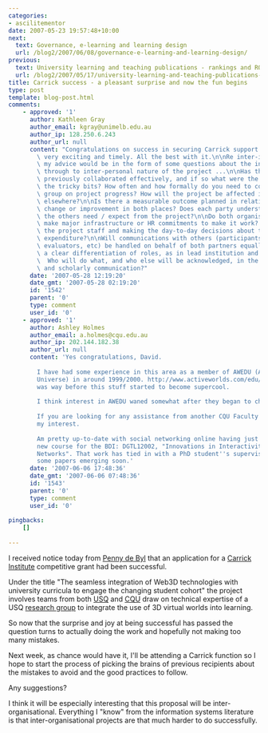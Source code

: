 ```yaml
---
categories:
- ascilitementor
date: 2007-05-23 19:57:48+10:00
next:
  text: Governance, e-learning and learning design
  url: /blog2/2007/06/08/governance-e-learning-and-learning-design/
previous:
  text: University learning and teaching publications - rankings and RQF
  url: /blog2/2007/05/17/university-learning-and-teaching-publications-rankings-and-rqf/
title: Carrick success - a pleasant surprise and now the fun begins
type: post
template: blog-post.html
comments:
    - approved: '1'
      author: Kathleen Gray
      author_email: kgray@unimelb.edu.au
      author_ip: 128.250.6.243
      author_url: null
      content: "Congratulations on success in securing Carrick support!  The project sounds\
        \ very exciting and timely. All the best with it.\n\nRe inter-institutional collaboration,\
        \ my advice would be in the form of some questions about the inter-organisational\
        \ through to inter-personal nature of the project ...\n\nHas the group of people\
        \ previously collaborated effectively, and if so what were the factors and also\
        \ the tricky bits? How often and how formally do you need to confer as a whole\
        \ group on project progress? How will the project be affected if someone moves\
        \ elsewhere?\n\nIs there a measurable outcome planned in relation to organisational\
        \ change or improvement in both places? Does each party understand what outcomes\
        \ the others need / expect from the project?\n\nDo both organisations have to\
        \ make major infrastructure or HR commitments to make it work? Who\u2019s managing\
        \ the project staff and making the day-to-day decisions about timelines and budget\
        \ expenditure?\n\nWill communications with others (participants, testers, implementers,\
        \ evaluators, etc) be handled on behalf of both partners equally, or is there\
        \ a clear differentiation of roles, as in lead institution and support institution?\
        \  Who will do what, and who else will be acknowledged, in the plans for dissemination\
        \ and scholarly communication?"
      date: '2007-05-28 12:19:20'
      date_gmt: '2007-05-28 02:19:20'
      id: '1542'
      parent: '0'
      type: comment
      user_id: '0'
    - approved: '1'
      author: Ashley Holmes
      author_email: a.holmes@cqu.edu.au
      author_ip: 202.144.182.38
      author_url: null
      content: 'Yes congratulations, David.
    
        I have had some experience in this area as a member of AWEDU (Active Worlds Educational
        Universe) in around 1999/2000. http://www.activeworlds.com/edu/index.asp That
        was way before this stuff started to become supercool.
    
        I think interest in AWEDU waned somewhat after they began to charge for involvement.
    
        If you are looking for any assistance from another CQU Faculty please register
        my interest.
    
        Am pretty up-to-date with social networking online having just developed the a
        new course for the BDI: DGTL12002, "Innovations in Interactivity &amp; Social
        Networks". That work has tied in with a PhD student''s supervision and I anticipate
        some papers emerging soon.'
      date: '2007-06-06 17:48:36'
      date_gmt: '2007-06-06 07:48:36'
      id: '1543'
      parent: '0'
      type: comment
      user_id: '0'
    
pingbacks:
    []
    
---
```

I received notice today from [Penny de Byl](http://www.sci.usq.edu.au/staff/bailliep/) that an application for a [Carrick Institute](http://www.carrickinstitute.edu.au/carrick/go) competitive grant had been successful.

Under the title "The seamless integration of Web3D technologies with university curricula to engage the changing student cohort" the project involves teams from both [USQ](http://www.usq.edu.au/) and [CQU](http://www.cqu.edu.au) draw on technical expertise of a USQ [research group](http://www.alivex3d.org/tiki-index.php) to integrate the use of 3D virtual worlds into learning.

So now that the surprise and joy at being successful has passed the question turns to actually doing the work and hopefully not making too many mistakes.

Next week, as chance would have it, I'll be attending a Carrick function so I hope to start the process of picking the brains of previous recipients about the mistakes to avoid and the good practices to follow.

Any suggestions?

I think it will be especially interesting that this proposal will be inter-organisational. Everything I "know" from the information systems literature is that inter-organisational projects are that much harder to do successfully.
